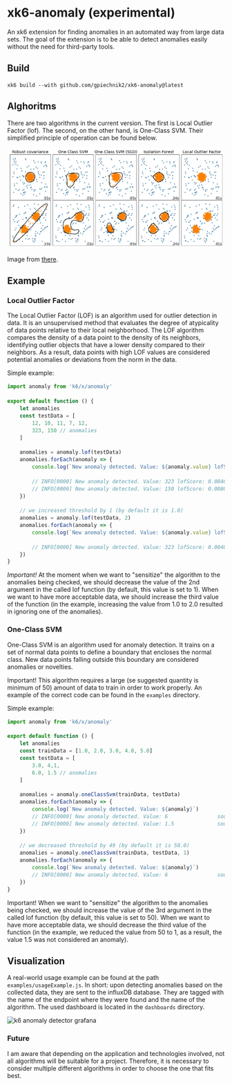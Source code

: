 # xk6-anomaly (experimental)

An xk6 extension for finding anomalies in an automated way from large data sets. The goal of the extension is to be able to detect anomalies easily without the need for third-party tools.

## Build

```shell
xk6 build --with github.com/gpiechnik2/xk6-anomaly@latest
```

## Alghoritms

There are two algorithms in the current version. The first is Local Outlier Factor (lof). The second, on the other hand, is One-Class SVM. Their simplified principle of operation can be found below.

![Alghoritms](https://github.com/gpiechnik2/xk6-anomaly/blob/main/images/alghoritms.png)

Image from [there](https://towardsdatascience.com/5-anomaly-detection-algorithms-every-data-scientist-should-know-b36c3605ea16).

## Example

### Local Outlier Factor

The Local Outlier Factor (LOF) is an algorithm used for outlier detection in data. It is an unsupervised method that evaluates the degree of atypicality of data points relative to their local neighborhood. The LOF algorithm compares the density of a data point to the density of its neighbors, identifying outlier objects that have a lower density compared to their neighbors. As a result, data points with high LOF values are considered potential anomalies or deviations from the norm in the data.

Simple example:

```javascript
import anomaly from 'k6/x/anomaly'

export default function () {
    let anomalies
    const testData = [ 
        12, 10, 11, 7, 12,
        323, 150 // anomalies
    ]

    anomalies = anomaly.lof(testData)
    anomalies.forEach(anomaly => {
        console.log(`New anomaly detected. Value: ${anomaly.value} lofScore: ${anomaly.lof_score}`)

        // INFO[0000] New anomaly detected. Value: 323 lofScore: 0.004032258064516129  source=console
        // INFO[0000] New anomaly detected. Value: 150 lofScore: 0.008036739380022962  source=console
    })

    // we increased threshold by 1 (by default it is 1.0)
    anomalies = anomaly.lof(testData, 2)
    anomalies.forEach(anomaly => {
        console.log(`New anomaly detected. Value: ${anomaly.value} lofScore: ${anomaly.lof_score}`)

        // INFO[0000] New anomaly detected. Value: 323 lofScore: 0.004032258064516129  source=console
    })
}
```

*Important!* At the moment when we want to "sensitize" the algorithm to the anomalies being checked, we should decrease the value of the 2nd argument in the called lof function (by default, this value is set to 1). When we want to have more acceptable data, we should increase the third value of the function (in the example, increasing the value from 1.0 to 2.0 resulted in ignoring one of the anomalies).

### One-Class SVM

One-Class SVM is an algorithm used for anomaly detection. It trains on a set of normal data points to define a boundary that encloses the normal class. New data points falling outside this boundary are considered anomalies or novelties.

Important! This algorithm requires a large (se suggested quantity is minimum of 50) amount of data to train in order to work properly. An example of the correct code can be found in the `examples` directory.

Simple example:

```javascript
import anomaly from 'k6/x/anomaly'

export default function () {
    let anomalies
    const trainData = [1.0, 2.0, 3.0, 4.0, 5.0]
    const testData = [
        3.0, 4,1,
        6.0, 1.5 // anomalies
    ]

    anomalies = anomaly.oneClassSvm(trainData, testData)
    anomalies.forEach(anomaly => {
        console.log(`New anomaly detected. Value: ${anomaly}`)
        // INFO[0000] New anomaly detected. Value: 6                source=console
        // INFO[0000] New anomaly detected. Value: 1.5              source=console
    })

    // we decreased threshold by 49 (by default it is 50.0)
    anomalies = anomaly.oneClassSvm(trainData, testData, 1)
    anomalies.forEach(anomaly => {
        console.log(`New anomaly detected. Value: ${anomaly}`)
        // INFO[0000] New anomaly detected. Value: 6                source=console
    })
}
```

Important! When we want to "sensitize" the algorithm to the anomalies being checked, we should increase the value of the 3rd argument in the called lof function (by default, this value is set to 50). When we want to have more acceptable data, we should decrease the third value of the function (in the example, we reduced the value from 50 to 1, as a result, the value 1.5 was not considered an anomaly).

## Visualization

A real-world usage example can be found at the path `examples/usageExample.js`. In short: upon detecting anomalies based on the collected data, they are sent to the influxDB database. They are tagged with the name of the endpoint where they were found and the name of the algorithm. The used dashboard is located in the `dashboards` directory.

![k6 anomaly detector grafana](https://github.com/gpiechnik2/xk6-anomaly/blob/main/images/jpgk6-anomaly-grafana.png)


### Future

I am aware that depending on the application and technologies involved, not all algorithms will be suitable for a project. Therefore, it is necessary to consider multiple different algorithms in order to choose the one that fits best.

